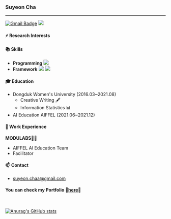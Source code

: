 ### Suyeon Cha
--- 
[![Gmail Badge](https://img.shields.io/badge/Gmail-d14836?style=flat-square&logo=Gmail&logoColor=white&link=mailto:suyeon.chaa@gmail.com)](mailto:suyeon.chaa@gmail.com) <a href="https://velog.io/@cha-suyeon" target="_blank"><img src="https://img.shields.io/badge/Velog-20c997?style=flat-square&logo=Vimeo&logoColor=white"/></a> 

#### ⚡ Research Interests


#### 📚 Skills
- **Programming** <img src="https://img.shields.io/badge/Python-3766AB?style=flat-square&logo=Python&logoColor=white"/></a>
- **Framework** <img src="https://img.shields.io/badge/TensorFlow-FF6F00?style=flat-square&logo=TensorFlow&logoColor=white"/></a> <img src ="https://img.shields.io/badge/PyTorch-EE4C2C?style=flat-square&logo==PyTorch&logoColor=white"/></a>
#### 🎓 Education
- Dongduk Women's University (2016.03~2021.08)
  - Creative Writing 🖋
  - Information Statistics 📊
- AI Education AIFFEL (2021.06~2021.12)

#### 🔭 Work Experience
**MODULABS**👨‍🔬
- AIFFEL AI Education Team
- Facilitator

#### 📫 Contact
- suyeon.chaa@gmail.com

#### You can check my Portfolio 💬[here]()💬



</br>

[![Anurag's GitHub stats](https://github-readme-stats.vercel.app/api?username=cha-suyeon)](https://github.com/anuraghazra/github-readme-stats)
